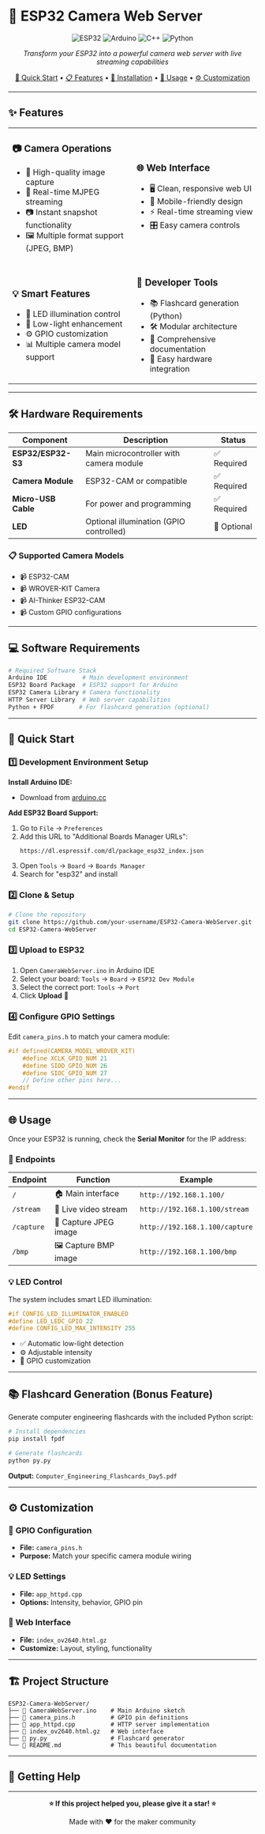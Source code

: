 # 📸 ESP32 Camera Web Server

<div align="center">

![ESP32](https://img.shields.io/badge/ESP32-000000?style=for-the-badge&logo=espressif&logoColor=white)
![Arduino](https://img.shields.io/badge/Arduino-00979D?style=for-the-badge&logo=Arduino&logoColor=white)
![C++](https://img.shields.io/badge/C%2B%2B-00599C?style=for-the-badge&logo=c%2B%2B&logoColor=white)
![Python](https://img.shields.io/badge/Python-3776AB?style=for-the-badge&logo=python&logoColor=white)

*Transform your ESP32 into a powerful camera web server with live streaming capabilities*

[🚀 Quick Start](#-quick-start) • [📋 Features](#-features) • [🔧 Installation](#-installation) • [📖 Usage](#-usage) • [⚙️ Customization](#️-customization)

</div>

---

## ✨ Features

<table>
<tr>
<td width="50%">

### 📷 **Camera Operations**
- 📸 High-quality image capture
- 🎥 Real-time MJPEG streaming
- 📷 Instant snapshot functionality
- 🖼️ Multiple format support (JPEG, BMP)

</td>
<td width="50%">

### 🌐 **Web Interface**
- 🖥️ Clean, responsive web UI
- 📱 Mobile-friendly design
- ⚡ Real-time streaming view
- 🎛️ Easy camera controls

</td>
</tr>
<tr>
<td width="50%">

### 💡 **Smart Features**
- 🔆 LED illumination control
- 🌙 Low-light enhancement
- ⚙️ GPIO customization
- 📊 Multiple camera model support

</td>
<td width="50%">

### 🔧 **Developer Tools**
- 📚 Flashcard generation (Python)
- 🛠️ Modular architecture
- 📖 Comprehensive documentation
- 🔌 Easy hardware integration

</td>
</tr>
</table>

---

## 🛠️ Hardware Requirements

| Component | Description | Status |
|-----------|-------------|---------|
| **ESP32/ESP32-S3** | Main microcontroller with camera module | ✅ Required |
| **Camera Module** | ESP32-CAM or compatible | ✅ Required |
| **Micro-USB Cable** | For power and programming | ✅ Required |
| **LED** | Optional illumination (GPIO controlled) | 🔸 Optional |

### 📋 Supported Camera Models
- 📹 ESP32-CAM
- 📹 WROVER-KIT Camera
- 📹 AI-Thinker ESP32-CAM
- 📹 Custom GPIO configurations

---

## 💻 Software Requirements

```bash
# Required Software Stack
Arduino IDE          # Main development environment
ESP32 Board Package  # ESP32 support for Arduino
ESP32 Camera Library # Camera functionality
HTTP Server Library  # Web server capabilities
Python + FPDF       # For flashcard generation (optional)
```

---

## 🚀 Quick Start

### 1️⃣ **Development Environment Setup**

**Install Arduino IDE:**
- Download from [arduino.cc](https://www.arduino.cc/en/software)

**Add ESP32 Board Support:**
1. Go to `File` → `Preferences`
2. Add this URL to "Additional Boards Manager URLs":
   ```
   https://dl.espressif.com/dl/package_esp32_index.json
   ```
3. Open `Tools` → `Board` → `Boards Manager`
4. Search for "esp32" and install

### 2️⃣ **Clone & Setup**

```bash
# Clone the repository
git clone https://github.com/your-username/ESP32-Camera-WebServer.git
cd ESP32-Camera-WebServer
```

### 3️⃣ **Upload to ESP32**

1. Open `CameraWebServer.ino` in Arduino IDE
2. Select your board: `Tools` → `Board` → `ESP32 Dev Module`
3. Select the correct port: `Tools` → `Port`
4. Click **Upload** 🚀

### 4️⃣ **Configure GPIO Settings**

Edit `camera_pins.h` to match your camera module:

```cpp
#if defined(CAMERA_MODEL_WROVER_KIT)
    #define XCLK_GPIO_NUM 21
    #define SIOD_GPIO_NUM 26
    #define SIOC_GPIO_NUM 27
    // Define other pins here...
#endif
```

---

## 🌐 Usage

Once your ESP32 is running, check the **Serial Monitor** for the IP address:

### 📡 **Endpoints**

| Endpoint | Function | Example |
|----------|----------|---------|
| `/` | 🏠 Main interface | `http://192.168.1.100/` |
| `/stream` | 🎥 Live video stream | `http://192.168.1.100/stream` |
| `/capture` | 📸 Capture JPEG image | `http://192.168.1.100/capture` |
| `/bmp` | 🖼️ Capture BMP image | `http://192.168.1.100/bmp` |

### 💡 **LED Control**

The system includes smart LED illumination:

```cpp
#if CONFIG_LED_ILLUMINATOR_ENABLED
#define LED_LEDC_GPIO 22
#define CONFIG_LED_MAX_INTENSITY 255
```

- ✅ Automatic low-light detection
- ⚙️ Adjustable intensity
- 🔧 GPIO customization

---

## 📚 Flashcard Generation (Bonus Feature)

Generate computer engineering flashcards with the included Python script:

```bash
# Install dependencies
pip install fpdf

# Generate flashcards
python py.py
```

**Output:** `Computer_Engineering_Flashcards_Day5.pdf`

---

## ⚙️ Customization

### 🔧 **GPIO Configuration**
- **File:** `camera_pins.h`
- **Purpose:** Match your specific camera module wiring

### 💡 **LED Settings**
- **File:** `app_httpd.cpp`
- **Options:** Intensity, behavior, GPIO pin

### 🎨 **Web Interface**
- **File:** `index_ov2640.html.gz`
- **Customize:** Layout, styling, functionality

---

## 🏗️ Project Structure

```
ESP32-Camera-WebServer/
├── 📄 CameraWebServer.ino    # Main Arduino sketch
├── 📄 camera_pins.h          # GPIO pin definitions
├── 📄 app_httpd.cpp          # HTTP server implementation
├── 📄 index_ov2640.html.gz   # Web interface
├── 📄 py.py                  # Flashcard generator
└── 📄 README.md              # This beautiful documentation
```

---

## 🎯 Getting Help

<div align="center">

---

<div align="center">

**⭐ If this project helped you, please give it a star! ⭐**

Made with ❤️ for the maker community

</div>
